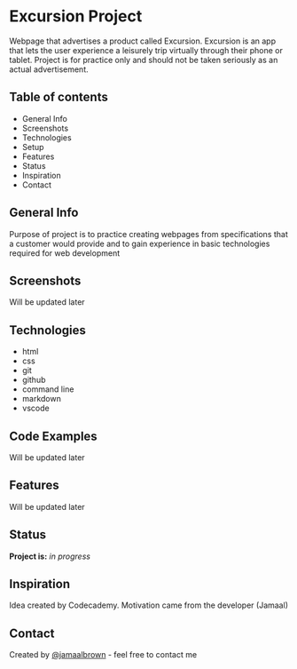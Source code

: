 # Excursion Project

Webpage that advertises a product called Excursion. Excursion is an app that lets the user experience a leisurely trip virtually through their phone or tablet. Project is for practice only and should not be taken seriously as an actual advertisement.

## Table of contents

* General Info
* Screenshots
* Technologies
* Setup
* Features
* Status
* Inspiration
* Contact

## General Info

Purpose of project is to practice creating webpages from specifications that a customer would provide and to gain experience in basic technologies required for web development

## Screenshots

Will be updated later

## Technologies

* html
* css
* git
* github
* command line
* markdown
* vscode


## Code Examples

Will be updated later

## Features

Will be updated later

## Status

**Project is:** *in progress*

## Inspiration

Idea created by Codecademy. Motivation came from the developer (Jamaal)

## Contact

Created by [@jamaalbrown](jamaalwbrown@utexas.edu) - feel free to contact me
